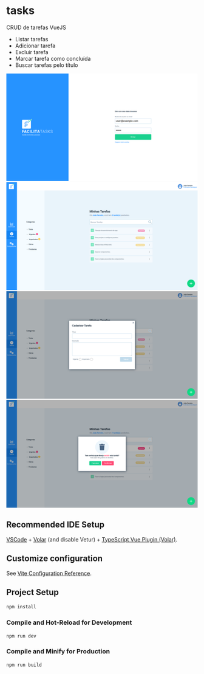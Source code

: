 # tasks

CRUD de tarefas VueJS

- Listar tarefas
- Adicionar tarefa
- Excluir tarefa
- Marcar tarefa como concluída
- Buscar tarefas pelo título

![Login](https://github.com/joaofds/tasks-vue/blob/main/src/assets/images/telas/login.png)
![Lista de Tarefas](https://github.com/joaofds/tasks-vue/blob/main/src/assets/images/telas/listagem_de_tarefas.png)
![Nova Tarefa](https://github.com/joaofds/tasks-vue/blob/main/src/assets/images/telas/nova_tarefa.png)
![Deletar Tarefa](https://github.com/joaofds/tasks-vue/blob/main/src/assets/images/telas/deletar_tarefa.png)

## Recommended IDE Setup

[VSCode](https://code.visualstudio.com/) + [Volar](https://marketplace.visualstudio.com/items?itemName=Vue.volar) (and disable Vetur) + [TypeScript Vue Plugin (Volar)](https://marketplace.visualstudio.com/items?itemName=Vue.vscode-typescript-vue-plugin).

## Customize configuration

See [Vite Configuration Reference](https://vitejs.dev/config/).

## Project Setup

```sh
npm install
```

### Compile and Hot-Reload for Development

```sh
npm run dev
```

### Compile and Minify for Production

```sh
npm run build
```
